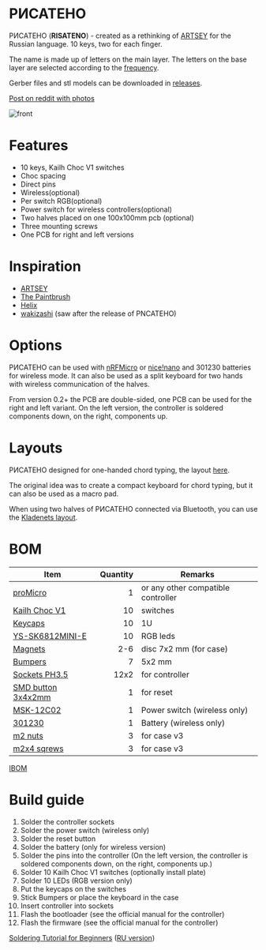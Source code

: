 # РИСАТЕНО

РИСАТЕНО (__RISATENO__) - created as a rethinking of [ARTSEY](https://artsey.io/) for the Russian language. 10 keys, two for each finger.

The name is made up of letters on the main layer. The letters on the base layer are selected according to the [frequency](https://ru.wikipedia.org/wiki/%D0%A7%D0%B0%D1%81%D1%82%D0%BE%D1%82%D0%BD%D0%BE%D1%81%D1%82%D1%8C).

Gerber files and stl models can be downloaded in [releases](https://github.com/aroum/PNCATEHO/releases).

[Post on reddit with photos](https://www.reddit.com/r/ErgoMechKeyboards/comments/r8novj/%D1%80%D0%B8%D1%81%D0%B0%D1%82%D0%B5%D0%BD%D0%BE_risateno_10_key_chord_keyboard/)

![front](pcb/renders/front.png)

# Features
* 10 keys, Kailh Choc V1 switches
* Choc spacing
* Direct pins 
* Wireless(optional)
* Per switch RGB(optional)
* Power switch for wireless controllers(optional)
* Two halves placed on one 100x100mm pcb (optional)
* Three mounting screws
* One PCB for right and left versions

# Inspiration

* [ARTSEY](https://artsey.io/)
* [The Paintbrush](https://github.com/artseyio/thepaintbrush)
* [Helix](https://github.com/MakotoKurauchi/helix)
* [wakizashi](https://klava.wiki/hypha/%D0%BA%D0%BB%D0%B0%D0%B2%D0%B8%D0%B0%D1%82%D1%83%D1%80%D1%8B/%D0%B2%D0%B0%D0%BA%D0%B8%D0%B4%D0%B7%D0%B0%D1%81%D0%B8) (saw after the release of PNCATEHO)


# Options
РИСАТЕНО can be used with [nRFMicro](https://github.com/joric/nrfmicro) or [nice!nano](https://nicekeyboards.com/nice-nano/) and 301230 batteries for wireless mode. It can also be used as a split keyboard for two hands with wireless communication of the halves.

From version 0.2+ the PCB are double-sided, one PCB can be used for the right and left variant. On the left version, the controller is soldered components down, on the right, components up.

# Layouts
РИСАТЕНО designed for one-handed chord typing, the layout [here](http://www.keyboard-layout-editor.com/#/gists/019e404b4ab5db93cd75010ad90777a4). 

The original idea was to create a compact keyboard for chord typing, but it can also be used as a macro pad.

When using two halves of РИСАТЕНО connected via Bluetooth, you can use the [Kladenets layout](https://ibnteo.github.io/kladenets/).

# BOM

| Item                                                                   | Quantity | Remarks                              |
| ---------------------------------------------------------------------- | -------: | ------------------------------------ |
| [proMicro](https://aliexpress.ru/item/32840365436.html)                | 1        | or any other compatible controller   |
| [Kailh Choc V1](https://aliexpress.ru/item/32959996455.html)           | 10       | switches                             |
| [Keycaps](https://aliexpress.ru/item/33026798318.html)                 | 10       | 1U                                   |
| [YS-SK6812MINI-E](https://aliexpress.ru/item/4000475685852.html)       | 10       | RGB leds                             |
| [Magnets](https://aliexpress.ru/item/1005002757445161.html)            | 2-6      | disc 7x2 mm (for case)               |
| [Bumpers](https://aliexpress.ru/item/4001188580018.html)               | 7        | 5x2 mm                               |
| [Sockets PH3.5](https://aliexpress.ru/item/32899635835.html)           | 12x2     | for controller                       |
| [SMD button 3x4x2mm](https://aliexpress.ru/item/1005003812819985.html) | 1        | for reset                            |
| [MSK-12C02](https://aliexpress.ru/item/1005001398386692.html)          | 1        | Power switch  (wireless only)        |
| [301230](https://aliexpress.ru/item/32732458079.html)                  | 1        | Battery  (wireless only)             |
| [m2 nuts](https://aliexpress.ru/item/1005003114659036.html)            | 3        | for case v3                          |
| [m2x4 sqrews](https://aliexpress.ru/item/1005004494509456.html)        | 3        | for case v3                          |

[IBOM](https://htmlpreview.github.io/?https://github.com/aroum/PNCATEHO/blob/master/pcb/PNCATEHO_v3/ibom/ibom.html)

# Build guide
1. Solder the controller sockets
2. Solder the power switch (wireless only)
3. Solder the reset button
4. Solder the battery (only for wireless version)
5. Solder the pins into the controller (On the left version, the controller is soldered components down, on the right, components up.)
6. Solder 10 Kailh Choc V1 switches (optionally install plate)
7. Solder 10 LEDs (RGB version only)
8. Put the keycaps on the switches
9. Stick Bumpers or place the keyboard in the case
10. Insert controller into sockets
11. Flash the bootloader (see the official manual for the controller)
12. Flash the firmware (see the official manual for the controller)

[Soldering Tutorial for Beginners](https://mightyohm.com/files/soldercomic/FullSolderComic_EN.pdf) ([RU version](https://sho0.neocities.org/downloads/komiks_payat_prosto.pdf))
